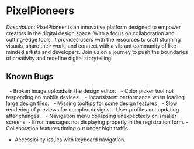 # PixelPioneers


*Description*: PixelPioneer is an innovative platform designed to empower creators in the digital design space. With a focus on collaboration and cutting-edge tools, it provides users with the resources to craft stunning visuals, share their work, and connect with a vibrant community of like-minded artists and developers. Join us on a journey to push the boundaries of creativity and redefine digital storytelling!


## Known Bugs

 - ⁠Broken image uploads in the design editor.
 - ⁠Color picker tool not responding on mobile devices.
 - Inconsistent performance when loading large design files.
 -⁠ ⁠Missing tooltips for some design features
 -⁠ ⁠Slow rendering of previews for complex designs.
 -⁠ ⁠User profiles not updating after changes.
 -⁠ ⁠Navigation menu collapsing unexpectedly on smaller screens.
 -⁠ ⁠Error messages not displaying properly in the registration form.
 -⁠ ⁠Collaboration features timing out under high traffic.
 - Accessibility issues with keyboard navigation.
